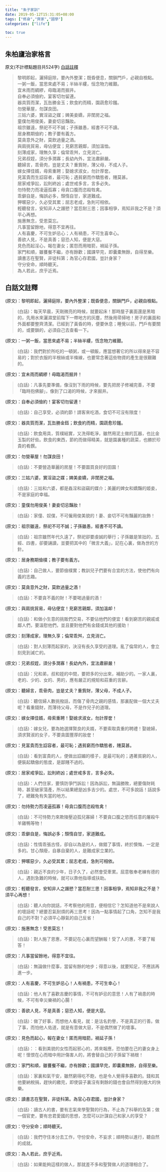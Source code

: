 ```yaml
---
title: "朱子家訓"
date: 2019-05-12T15:31:05+08:00
tags: ["修身","齊家","國學"]
categories: ["life"]

toc: true
---
```

## 朱柏廬治家格言
原文(不計標點題目共524字) [白話註釋](#白話文註釋) 

>黎明即起，灑掃庭除，要內外整潔；既昏便息，關鎖門戶，必親自檢點。  
>一粥一飯，當思來處不易；半絲半縷，恒念物力維艱。  
>宜未雨而綢繆，毋臨渴而掘井。  
>自奉必須儉約，宴客切勿留連。  
>器具質而潔，瓦缶勝金玉；飲食約而精，園蔬愈珍饈。  
>勿營華屋，勿謀良田。  
>三姑六婆，實淫盜之媒；婢美妾嬌，非閨房之福。  
>童僕勿用俊美，妻妾切忌豔妝。  
>祖宗雖遠，祭祀不可不誠；子孫雖愚，經書不可不讀。  
>居身務期儉約；教子要有義方。  
>莫貪意外之財，莫飲過量之酒。  
>與肩挑貿易，毋佔便宜；見窮苦親鄰，須加溫恤。  
>刻薄成家，理無久享；倫常乖舛，立見消亡。  
>兄弟叔姪，須分多潤寡；長幼內外，宜法肅辭嚴。  
>聽婦言，乖骨肉，豈是丈夫？重貲財，薄父母，不成人子。  
>嫁女擇佳婿，毋索重聘；娶媳求淑女，勿計厚奩。  
>見富貴而生諂容者，最可恥；遇貧窮而作驕態者，賤莫甚。  
>居家戒爭訟，訟則終凶；處世戒多言，言多必失。  
>勿恃勢力而凌逼孤寡；毋貪口腹而恣殺牲禽。  
>乖僻自是，悔誤必多，頹惰自甘，家道難成。  
>狎暱惡少，久必受其累；屈志老成，急則可相依。  
>輕聽發言，安知非人之譖愬？當忍耐三思；因事相爭，焉知非我之不是？須平心再想。  
>施惠無念，受恩莫忘。  
>凡事當留餘地，得意不宜再往。  
>人有喜慶，不可生妒忌心；人有禍患，不可生喜幸心。  
>善欲人見，不是真善；惡恐人知，便是大惡。  
>見色而起淫心，報在妻女；匿怨而用暗箭，禍延子孫。  
>家門和順，雖饔餐不繼，亦有餘歡；國課早完，即囊橐無餘，自得至樂。  
>讀書志在聖賢，非徒科第；為官心存君國，豈計身家？  
>守分安命，順時聽天。  
>為人若此，庶乎近焉。  

## 白話文註釋

(原文)：黎明即起，灑掃庭除，要內外整潔；既昏便息，關鎖門戶，必親自檢點。

>(白話)：每天早晨，天剛微亮的時候，就要起床！那時屋子裏面還是黑暗的，先用水來灑濕堂前階下一帶地方的灰塵，然後用帚掃地！房子的裏面和外面都要整齊清潔。已經到了黃昏的時，便要休息；睡覺以前，門戶有要關的，或要鎖的，必須自己去查看一下。

(原文)：一粥一飯，當思來處不易；半絲半縷，恆念物力維艱。

>(白話)：我們對於所吃的一頓粥，或一頓飯，應當想著它的所以得來是不容易的；對於衣服的半根絲或半條線，也要常念著這些物資的產生是很艱難的。

(原文)：宜未雨而綢繆！毋臨渴而掘井！

>(白話)：凡事先要準備，像沒到下雨的時候，要先把房子修補完善，不要「臨時抱佛腳」，像到了口渴的時候，才來掘井。

(原文)：自奉必須儉約！宴客切勿留連！

>(白話)：自己享受，必須約節！請客來吃酒，食切不可沒有限度！

(原文)：器具質而潔，瓦缶勝金鈺；飲食約而精，園蔬愈珍饈。

>(白話)：飲食用具，質樸結實，又洗得乾淨，雖然用泥土做的瓦器，也比金玉製的好些。飲食的東西，節約而做得精美，就是園裏種的蔬菜，也勝於珍貴的肴饌。

(原文)：勿營華屋！勿謀良田！

>(白話)：不要營造華麗的房屋！不要圖買良好的田園！

(原文)：三姑六婆，實淫盜之媒；婢美妾嬌，非閨房之福。

>(白話)：三姑和六婆，都是姦淫和盜竊的媒介；美麗的婢女和嬌豔的姬妾，不是家庭的幸福。

(原文)：童僕勿用俊美！妻妾切忌豔妝！

>(白話)：家僮、奴僕，不可僱用俊美貌的！妻、妾切不可有豔麗的妝飾！

(原文)：祖宗雖遠，祭祀不可不誠；子孫雖愚，經書不可不讀。

>(白話)：祖宗雖然年代久遠了，祭祀卻要虔誠的舉行；子孫雖是笨拙的，五經、四書，卻要誦讀，並要把其中的「微言大義」，記在心裏，做為世的方針。

(原文)：居身務期儉樸；教子要有義方。

>(白話)：自己做人，要節儉樸實；教訓兒子們要有合宜的方法，使他們有向義的志趣。

(原文)：莫貪意外之財，莫飲過量之酒！

>(白話)：不要貪不義的財！不要喝過量的酒！

(原文)：與肩挑貿易，毋佔便宜！見窮苦親鄰，須加溫卹！

>(白話)：和做小生意的挑販們交易，不要佔他們的便宜！看到窮苦的親戚或鄰人們，要溫慰他們，並且要對他們有金錢或其他的援助！

(原文)：刻薄成家，理無久享；倫常乖舛，立見消亡。

>(白話)：對人刻薄而起家的，決沒有長久享受的道理。亂了倫常的人，會立刻見到滅亡的。

(原文)：兄弟叔姪，須分多潤寡！長幼內外，宜法肅辭嚴！

>(白話)：兄和弟，叔和姪的中間，要把多的分出來，補助少的。一家人裏，老的、少的、女的、男的，應有嚴正的規矩和莊重的言辭。

(原文)：聽婦言，乖骨肉，豈是丈夫？重貲財，薄父母，不成人子。

>(白話)：聽信婦人數挑撥話，而傷了骨肉之親的感情，那裏配做一個大丈夫呢？看重錢財，而薄待父母，不是作兒子的道理。

(原文)：嫁女擇佳婿，毋索重聘！娶媳求淑女，勿計厚奩！

>(白話)：嫁女兒，要為她選擇賢良的夫婿，不要索取貴重的聘禮！娶媳婦，須求賢淑的女子，不要貪圖豐厚的妝奩！

(原文)：見富貴而生諂容者，最可恥；遇貧窮而作驕態者，賤莫甚。

>(白話)：看到富貴的人，便做出諂媚的樣子，是最可恥的；遇著貧窮的人，便裝起驕傲的態度，是鄙賤不過的。

(原文)：居家戒爭訟，訟則終凶；處世戒多言，言多必失。

>(白話)：人們住家，要慎防爭鬥訴訟！因為訴訟，無論勝敗，總要傷財耗時，甚至破家蕩產，所以結果總是凶多吉少的。處世，不可多說話！話說多了，總難免有失當的地方。

(原文)：勿持勢力而凌逼孤寡！毋貪口腹而恣殺牲禽！

>(白話)：不可恃勢力來欺陵壓迫孤兒寡婦！不要貪口腹之慾而任意的屠殺牛羊雞鴨等物！

(原文)：乖僻自是，悔誤必多；頹惰自甘，家道難成。

>(白話)：性情乖張古怪，卻自以為是的人，做錯了事情，終於懊悔，一定是多的。甘心頹廢，自暴自棄的人，是難成家立業的。

(原文)：狎暱惡少，久必受其累；屈志老成，急則可相依。

>(白話)：親近不良的少年，日子久了，必然會受牽累。屈意敬奉老練有德的人，遇到急難的時候，就可以靠他指導或扶助。

(原文)：輕聽發言，安知非人之譖愬？當忍耐三思！因事相爭，焉知非我之不是？須平心再想！

>(白話)：聽人向你說話，不考察他的用意，便相信它？怎知道他不是來說人的壞話呢？總要忍氣耐煩的再三思考！因為一點事情起了口角，怎知不是我自己的不對？必須平心靜氣的自己反省！

(原文)：施惠無念！受恩莫忘！

>(白話)：對人施了恩惠，不要記在心裏而望酬報！受了人的惠，不要了報答！

(原文)：凡事當留餘地，得意不宜往。

>(白話)：無論做什麼事，當留有餘的地步；得意以後，就要知足，不應該再進一步。

(原文)：人有喜慶，不可生妒忌心！人有禍患，不可生幸心！

>(白話)：他人有了喜歡吉慶的事情，不可有妒忌的意思！人有了禍患的時候，不可有幸災樂禍的心腸！

(原文)：善欲人見，不是真善；惡恐人知，便是大惡。

>(白話)：做了好事，而想他人看見，就：是沽名釣譽，不是真正的行善。做了事，而怕他人佑道，就是有意做大惡，不是偶然做了的壞事。

(原文)：見色而起心，報在妻女！匿而用暗箭，禍延子孫！

>(白話)：：看到美貌的女性而起邪心的，將來報應，恐怕要在己的妻女身上呢！懷恨在心而暗中用計傷害人的，將會替自己的子孫留下禍根！

(原文)：家門和順，雖饔餐不繼，亦有餘歡；國課早完，即囊橐無餘，自得至樂。

>(白話)：家裏和氣干安，雖然窮得吃不飽，也是令人覺得多喜歡的。錢和其他要納稅捐，趕快的繳完，即使袋子裏沒有剩餘的錢也會自然得到極大的快樂。

(原文)：讀書志在聖賢，非徒科第。為官心存君國，豈計身家？

>(白話)：讀古人的書，要有志氣來學聖賢的行為，不止為了科舉的及第；做一個官吏，要有忠君愛國的思想，怎麼可以計謀自己和家人的享受？

(原文)：守分安命；順時聽天。

>(白話)：我們守住本分去工作，守份安命，不妄求；順時勢以進行，聽自然的成就。

(原文)：為人若此，庶乎近焉。

>(白話)：如果能夠這樣的做人，那就差不多和聖賢做人的道理相合了。

